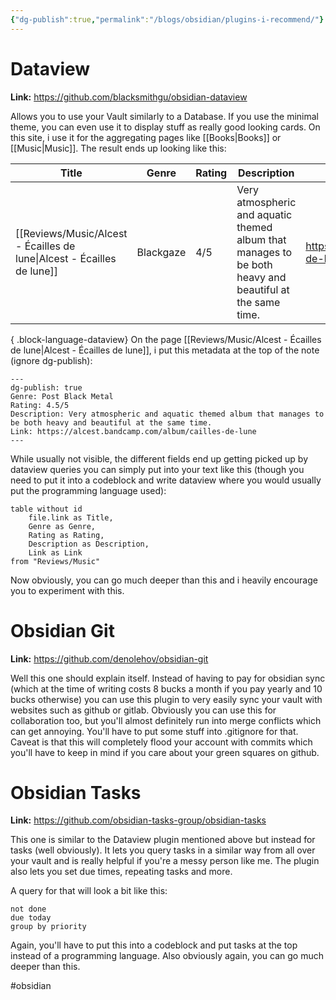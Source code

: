 ```yaml
---
{"dg-publish":true,"permalink":"/blogs/obsidian/plugins-i-recommend/"}
---
```



# Dataview
**Link:** https://github.com/blacksmithgu/obsidian-dataview

Allows you to use your Vault similarly to a Database. If you use the minimal theme, you can even use it to display stuff as really good looking cards. On this site, i use it for the aggregating pages like [[Books\|Books]] or [[Music\|Music]]. The result ends up looking like this:

| Title                                                                     | Genre     | Rating | Description                                                                                             | Link                                              |
| ------------------------------------------------------------------------- | --------- | ------ | ------------------------------------------------------------------------------------------------------- | ------------------------------------------------- |
| [[Reviews/Music/Alcest - Écailles de lune\|Alcest - Écailles de lune]] | Blackgaze | 4/5    | Very atmospheric and aquatic themed album that manages to be both heavy and beautiful at the same time. | https://alcest.bandcamp.com/album/cailles-de-lune |

{ .block-language-dataview}
On the page [[Reviews/Music/Alcest - Écailles de lune\|Alcest - Écailles de lune]], i put this metadata at the top of the note (ignore dg-publish):
```
---
dg-publish: true
Genre: Post Black Metal
Rating: 4.5/5
Description: Very atmospheric and aquatic themed album that manages to be both heavy and beautiful at the same time.
Link: https://alcest.bandcamp.com/album/cailles-de-lune
---
```

While usually not visible, the different fields end up getting picked up by dataview queries you can simply put into your text like this (though you need to put it into a codeblock and write dataview where you would usually put the programming language used):
```
table without id 
	file.link as Title,
	Genre as Genre,
	Rating as Rating,
	Description as Description,
	Link as Link
from "Reviews/Music"
```

Now obviously, you can go much deeper than this and i heavily encourage you to experiment with this.

# Obsidian Git
**Link:** https://github.com/denolehov/obsidian-git

Well this one should explain itself. Instead of having to pay for obsidian sync (which at the time of writing costs 8 bucks a month if you pay yearly and 10 bucks otherwise) you can use this plugin to very easily sync your vault with websites such as github or gitlab. Obviously you can use this for collaboration too, but you'll almost definitely run into merge conflicts which can get annoying. You'll have to put some stuff into .gitignore for that.
Caveat is that this will completely flood your account with commits which you'll have to keep in mind if you care about your green squares on github.

# Obsidian Tasks
**Link:** https://github.com/obsidian-tasks-group/obsidian-tasks

This one is similar to the Dataview plugin mentioned above but instead for tasks (well obviously). It lets you query tasks in a similar way from all over your vault and is really helpful if you're a messy person like me. The plugin also lets you set due times, repeating tasks and more.

A query for that will look a bit like this:
```
not done
due today
group by priority
```

Again, you'll have to put this into a codeblock and put tasks at the top instead of a programming language. Also obviously again, you can go much deeper than this.

#obsidian 